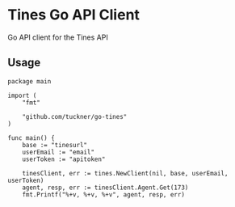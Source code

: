 # Tines Go API Client

Go API client for the Tines API

## Usage

```
package main

import (
	"fmt"

	"github.com/tuckner/go-tines"
)

func main() {
	base := "tinesurl"
	userEmail := "email"
	userToken := "apitoken"
  
	tinesClient, err := tines.NewClient(nil, base, userEmail, userToken)
	agent, resp, err := tinesClient.Agent.Get(173)
	fmt.Printf("%+v, %+v, %+v", agent, resp, err)
```
